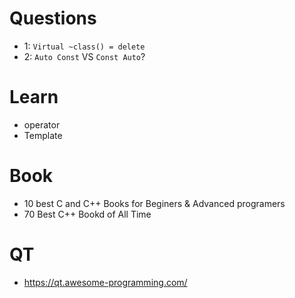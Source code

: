 # Questions
- 1: `Virtual ~class() = delete`
- 2: `Auto Const` VS `Const Auto`?

# Learn
- operator
- Template

# Book
- 10 best C and C++ Books for Beginers & Advanced programers
- 70 Best C++ Bookd of All Time

# QT
- https://qt.awesome-programming.com/
